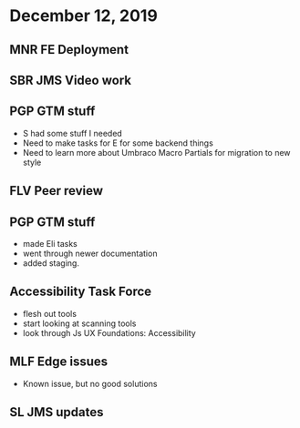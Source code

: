 # December 12, 2019

## MNR FE Deployment

## SBR JMS Video work

## PGP GTM stuff
- S had some stuff I needed
- Need to make tasks for E for some backend things
- Need to learn more about Umbraco Macro Partials for migration to new style

## FLV Peer review

## PGP GTM stuff
- made Eli tasks
- went through newer documentation
- added staging.

## Accessibility Task Force
- flesh out tools
- start looking at scanning tools
- look through Js UX Foundations: Accessibility

## MLF Edge issues
- Known issue, but no good solutions

## SL JMS updates


